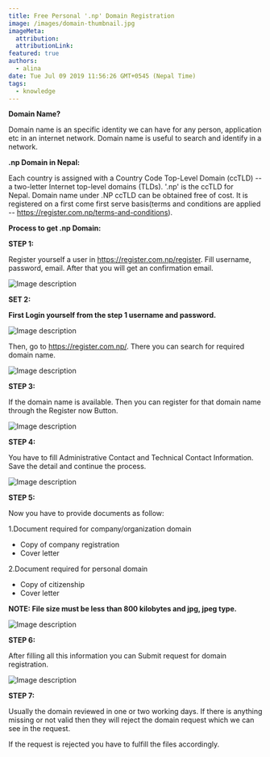 ```yaml
---
title: Free Personal '.np' Domain Registration
image: /images/domain-thumbnail.jpg
imageMeta:
  attribution:
  attributionLink:
featured: true
authors: 
  - alina
date: Tue Jul 09 2019 11:56:26 GMT+0545 (Nepal Time)
tags:
  - knowledge
---
```


**Domain Name?**

Domain name is an specific identity we can have for any person, application etc in an internet network. Domain name is useful to search and identify in a network.



**.np Domain in Nepal:**

Each country is assigned with a Country Code Top-Level Domain (ccTLD) --a two-letter Internet top-level domains (TLDs). '.np' is the ccTLD for Nepal. Domain name under .NP ccTLD can be obtained free of cost. It is registered on a first come first serve basis(terms and conditions are applied -- https://register.com.np/terms-and-conditions).



**Process to get .np Domain:**



**STEP 1:**

Register yourself a user in https://register.com.np/register. Fill username, password, email. After that you will get an confirmation email.

![Image description](/images/create-user.jpg)


**SET 2:**

**First Login yourself from the step 1 username and password.** 

![Image description](/images/login.jpg)


Then, go to https://register.com.np/. There you can search for required domain name.

![Image description](/images/domain-search.jpg)

**STEP 3:**

If the domain name is available. Then you can register for that domain name through the Register now Button.

![Image description](/images/searched.jpg)


**STEP 4:**

You have to fill Administrative Contact and Technical Contact Information. Save the detail and continue the process.

![Image description](/images/contact.jpg)


**STEP 5:**

Now you have to provide documents as follow:

1.Document required for company/organization domain
- Copy of company registration
- Cover letter

2.Document required for personal domain
- Copy of citizenship
- Cover letter

**NOTE: File size must be less than 800 kilobytes and jpg, jpeg type.**

![Image description](/images/files-req.jpg)


**STEP 6:**

After filling all this information you can Submit request for domain registration.

![Image description](/images/register-domain.jpg)


**STEP 7:**

Usually the domain reviewed in one or two working days. If there is anything missing or not valid then they will reject the domain request which we can see in the request.

If the request is rejected you have to fulfill the files accordingly.
